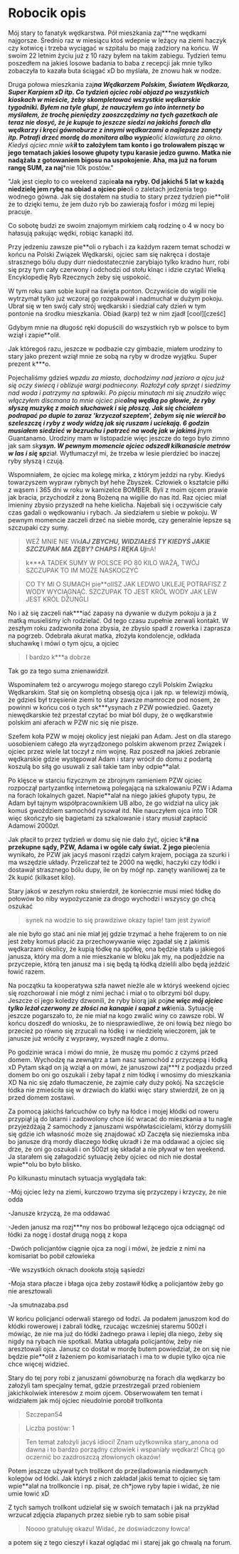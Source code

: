 # Robocik opis
Mój stary to fanatyk wędkarstwa. Pół mieszkania zaj***ne wędkami najgorsze. Średnio raz w miesiącu ktoś wdepnie w leżący na ziemi haczyk czy kotwicę i trzeba wyciągać w szpitalu bo mają zadziory na końcu. W swoim 22 letnim życiu już z 10 razy byłem na takim zabiegu. Tydzień temu poszedłem na jakieś losowe badania to baba z recepcji jak mnie tylko zobaczyła to kazała buta ściągać xD bo myślała, że znowu hak w nodze.

Druga połowa mieszkania zaj***na Wędkarzem Polskim, Światem Wędkarza, Super Karpiem xD itp. Co tydzień ojciec robi objazd po wszystkich kioskach w mieście, żeby skompletować wszystkie wędkarskie tygodniki. Byłem na tyle głupi, że nauczyłem go into internety bo myślałem, że trochę pieniędzy zaoszczędzimy na tych gazetkach ale teraz nie dosyć, że je kupuje to jeszcze siedzi na jakichś forach dla wędkarzy i kręci gównoburze z innymi wędkarzami o najlepsze zanęty itp. Potrafi drzeć mordę do monitora albo wypie**olić klawiaturę za okno. Kiedyś ojciec mnie wk***ił to założyłem tam konto i go trolowałem pisząc w jego tematach jakieś losowe głupoty typu karasie jedzo guwno. Matka nie nadążała z gotowaniem bigosu na uspokojenie. Aha, ma już na forum rangę SUM, za naj***nie 10k postów."

"Jak jest ciepło to co weekend zapie**ala na ryby. Od jakichś 5 lat w każdą niedzielę jem rybę na obiad a ojciec pie**oli o zaletach jedzenia tego wodnego gówna. Jak się dostałem na studia to stary przez tydzień pie**olił że to dzięki temu, że jem dużo ryb bo zawierają fosfor i mózg mi lepiej pracuje.

Co sobotę budzi ze swoim znajomym mirkiem całą rodzinę o 4 w nocy bo hałasują pakując wędki, robiąc kanapki itd.

Przy jedzeniu zawsze pie**oli o rybach i za każdym razem temat schodzi w końcu na Polski Związek Wędkarski, ojciec sam się nakręca i dostaje strasznego bólu dupy durr niedostatecznie zarybiajo tylko kradno hurr, robi się przy tym cały czerwony i odchodzi od stołu klnąc i idzie czytać Wielką Encyklopedię Ryb Rzecznych żeby się uspokoić.

W tym roku sam sobie kupił na święta ponton. Oczywiście do wigilii nie wytrzymał tylko już wczoraj go rozpakował i nadmuchał w dużym pokoju. Ubrał się w ten swój cały strój wędkarski i siedział cały dzień w tym pontonie na środku mieszkania. Obiad (karp) też w nim zjadł [cool][cześć]

Gdybym mnie na długość ręki dopuścili do wszystkich ryb w polsce to bym wziął i zapie**olił.

Jak któregoś razu, jeszcze w podbazie czy gimbazie, miałem urodziny to stary jako prezent wziął mnie ze sobą na ryby w drodze wyjątku. Super prezent k***o.

Pojechaliśmy gdzieś wp*zdu za miasto, dochodzimy nad jezioro a ojcu już się oczy świecą i oblizuje wargi podniecony. Rozłożył cały sprzęt i siedzimy nad woda i patrzymy na spławiki. Po pięciu minutach mi się znudziło więc włączyłem discmana to mnie ojciec pie**olną wędką po głowie, że ryby słyszą muzykę z moich słuchawek i się płoszą. Jak się chciałem podrapać po dupie to zaraz 'krzyczał szeptem', żebym się nie wiercił bo szeleszczę i ryby z wody widzą jak się ruszam i uciekają. 6 godzin musiałem siedzieć w bezruchu i patrzeć na wodę jak w jakimś j***nym Guantanamo. Urodziny mam w listopadzie więc jeszcze do tego było zimno jak sam sk***ysyn. W pewnym momencie ojciec odszedł kilkanaście metrów w las i się sp***ział. Wytłumaczył mi, że trzeba w lesie pierdzieć bo inaczej ryby słyszą i czują.

Wspomniałem, że ojciec ma kolegę mirka, z którym jeździ na ryby. Kiedyś towarzyszem wypraw rybnych był hehe Zbyszek. Człowiek o kształcie piłki z wąsem i 365 dni w roku w kamizelce BOMBER. Byli z moim ojcem prawie jak bracia, przychodził z żoną Bożeną na wigilie do nas itd. Raz ojciec miał imieniny zbysio przyszedł na hehe kielicha. Najebali się i oczywiście cały czas gadali o wędkowaniu i rybach. Ja siedziałem u siebie w pokoju. W pewnym momencie zaczeli drzeć na siebie mordę, czy generalnie lepsze są szczupaki czy sumy.

>WEŹ MNIE NIE Wk***IAJ ZBYCHU, WIDZIAŁEŚ TY KIEDYŚ JAKIE SZCZUPAK MA ZĘBY? CHAPS I RĘKA Uj***nA!

>k***A TADEK SUMY W POLSCE PO 80 KILO WAŻĄ, TWÓJ SZCZUPAK TO IM MOŻE NASKOCZYĆ

>CO TY MI O SUMACH pie**olISZ JAK LEDWO UKLEJĘ POTRAFISZ Z WODY WYCIĄGNĄĆ. SZCZUPAK TO JEST KRÓL WODY JAK LEW JEST KRÓL DŻUNGLI

No i aż się zaczeli nak***iać zapasy na dywanie w dużym pokoju a ja z matką musieliśmy ich rodzielać. Od tego czasu zupełnie zerwali kontakt. W zeszłym roku zadzwoniła żona zbysia, że zbysio spadł z rowerka i zaprasza na pogrzeb. Odebrała akurat matka, złożyła kondolencje, odkłada słuchawkę i mówi o tym ojcu, a ojciec

>I bardzo k***a dobrze

Tak go za tego suma znienawidził.

Wspominałem też o arcywrogu mojego starego czyli Polskim Związku Wędkarskim. Stał się on kompletną obsesją ojca i jak np. w telewizji mówią, że gdzieś był trzęsienie ziemi to stary zawsze mamrocze pod nosem, że powinni w końcu coś o tych sk***ysynach z PZW powiedzieć. Gazety niewędkarskie też przestał czytać bo miał ból dupy, że o wędkarstwie polskim ani aferach w PZW nic się nie pisze.

Szefem koła PZW w mojej okolicy jest niejaki pan Adam. Jest on dla starego uosobieniem całego zła wyrządzonego polskim akwenom przez Związek i ojciec przez wiele lat toczył z nim wojnę. Raz poszedł na jakieś zebranie wędkarskie gdzie występował Adam i stary wrócił do domu z podartą koszulą bo siłą go usuwali z sali takie tam inby odpie**alał.

Po klęsce w starciu fizycznym ze zbrojnym ramieniem PZW ojciec rozpoczął partyzantkę internetową polegającą na szkalowaniu PZW i Adama na forach lokalnych gazet. Napie**alał na niego jakieś głupoty typu, że Adam był tajnym współpracownikiem UB albo, że go widział na ulicy jak komuś gwoździem samochód rysował itd. Nie nauczyłem ojca into TOR więc skończyło się bagietami za szkalowanie i stary musiał zapłacić Adamowi 2000zł.

Jak płacił to przez tydzień w domu się nie dało żyć, ojciec k***ił na przekupne sądy, PZW, Adama i w ogóle cały świat. Z jego pie**olenia wynikało, że PZW jak jacyś masoni rządzi całym krajem, pociąga za szurki i ma wszędzie układy. Przeliczał też te 2000 na wędki, haczyki czy łódki i dostawał strasznego bólu dupy, ile on by mógł np. zanęty waniliowej za te 2k kupić (kilkaset kilo).

Stary jakoś w zeszłym roku stwierdził, że koniecznie musi mieć łódkę do połowów bo niby wypożyczanie za drogo wychodzi i wszyscy go chcą oszukać

>synek na wodzie to się prawdziwe okazy łapie! tam jest żywioł!

ale nie było go stać ani nie miał jej gdzie trzymać a hehe frajerem to on nie jest żeby komuś płacić za przechowywanie więc zgadał się z jakimiś wędkarzami okolicy, że kupią łódkę na spółkę, ona będzie stała u jakiegoś janusza, który ma dom a nie mieszkanie w bloku jak my, na podjeździe na przyczepie, którą ten janusz ma i się będą tą łódką dzielili albo będą jeździć łowić razem.

Na początku ta kooperatywa szła nawet nieźle ale w któryś weekend ojciec się rozchorował i nie mógł z nimi jechać i miał o to olbrzymi ból dupy. Jeszcze ci jego koledzy dzwonili, że ryby biorą jak poj***ne więc mój ojciec tylko leżał czerwony ze złości na kanapie i sapał z wk***ienia. Sytuację jeszcze pogarszało to, że nie miał na kogo zwalić winy co zawsze robi. W końcu doszedł do wniosku, że to niesprawiedliwe, że oni łowią bez niego bo przecież po równo się zrzucali na łódkę i w niedzielę wieczorem, jak te janusze już wróciły z wyprawy, wyszedł nagle z domu.

Po godzinie wraca i mówi do mnie, że muszę mu pomóc z czymś przed domem. Wychodzę na zewnątrz a tam nasz samochód z przyczepą i łódką xD Pytam skąd on ją wziął a on mówi, że januszowi zaj***ł z podjazdu przed domem bo oni go oszukali i żeby łapał z nim łódkę i wnosimy do mieszkania XD Na nic się zdało tłumaczenie, że zajmie cały duży pokój. Na szczęście łódka nie zmieściła się w drzwiach do klatki więc stary stwierdził, że on ją przed domem zostawi.

Za pomocą jakichś łańcuchów co były na łódce i mojej kłódki od roweru przypiął ją do latarni i zadowolony chce iść wracać do mieszkania a tu nagle przyjeżdżają 2 samochody z januszami współwłaścicielami, którzy domyślili się gdzie ich własność może się znajdować xD Zaczęła się nieziemska inba bo janusze drą mordy dlaczego łódkę ukradł i że ma oddawać a ojciec się drze, że oni go oszukali i on 500zł się składał a nie pływał w ten weekend. Ja starałem się załagodzić sytuację żeby ojciec od nich nie dostał wpie**olu bo było blisko.

Po kilkunastu minutach sytuacja wyglądała tak:

-Mój ojciec leży na ziemi, kurczowo trzyma się przyczepy i krzyczy, że nie odda

-Janusze krzyczą, że ma oddawać

-Jeden janusz ma rozj***ny nos bo próbował leżącego ojca odciągnąć od łódki za nogę i dostał drugą nogą z kopa

-Dwóch policjantów ciągnie ojca za nogi i mówi, że jedzie z nimi na komisariat bo pobił człowieka

-We wszystkich oknach dookoła stoją sąsiedzi

-Moja stara płacze i błaga ojca żeby zostawił łódkę a policjantów żeby go nie aresztowali

-Ja smutnazaba.psd

W końcu policjanci oderwali starego od łodzi. Ja podałem januszom kod do kłódki rowerowej i zabrali łódkę, rzucając wcześniej staremu 500zł i mówiąc, że nie ma już do łódki żadnego prawa i lepiej dla niego, żeby się nigdy na rybach nie spotkali. Matka ubłagała policjantów, żeby nie aresztowali ojca. Janusz co dostał w mordę butem powiedział, że on się nie będzie pie**olił z łażeniem po komisariatach i ma to w dupie tylko ojca nie chce więcej widzieć.

Stary do tej pory robi z januszami gównoburzę na forach dla wędkarzy bo założyli tam specjalny temat, gdzie przestrzegali przed robieniem jakichkolwiek interesów z moim ojcem. Obserwowałem ten temat i widziałem jak mój ojciec nieudolnie porobił trollkonta

>Szczepan54

>Liczba postów: 1

>Ten temat założyli jacyś idioci! Znam użytkownika stary_anona od dawna i to bardzo porządny człowiek i wspaniały wędkarz! Chcą go oczernić bo zazdroszczą złowionych okazów!

Potem jeszcze używał tych trollkont do prześladowania niedawnych kolegów od łódki. Jak któryś z nich zakładał jakiś temat to ojciec się tam wpie**alał na trollkoncie i np. pisał, ze ch*jowe ryby łapie i widać, że nie umie łowić xD

Z tych samych trollkont udzielał się w swoich tematach i jak na przykład wrzucał zdjęcia złapanych przez siebie ryb to sam sobie pisał

>Noooo gratuluję okazu! Widać, że doświadczony łowca!

a potem się z tego cieszył i kazał oglądać mi i starej jak go chwalą na forum.
